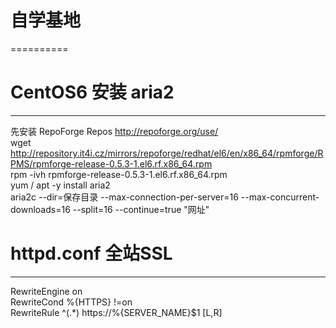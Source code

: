 # 自学基地
==========
# CentOS6 安装 aria2
--------------------
先安装 RepoForge Repos  http://repoforge.org/use/  
wget http://repository.it4i.cz/mirrors/repoforge/redhat/el6/en/x86_64/rpmforge/RPMS/rpmforge-release-0.5.3-1.el6.rf.x86_64.rpm  
rpm -ivh rpmforge-release-0.5.3-1.el6.rf.x86_64.rpm  
yum / apt -y install aria2  
aria2c --dir=保存目录 --max-connection-per-server=16 --max-concurrent-downloads=16 --split=16 --continue=true "网址"  

# httpd.conf 全站SSL
--------------------
RewriteEngine on  
RewriteCond %{HTTPS} !=on  
RewriteRule ^(.*) https://%{SERVER_NAME}$1 [L,R]  


